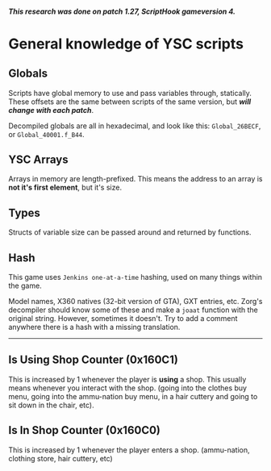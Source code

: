 ##### This research was done on patch 1.27, ScriptHook gameversion 4.

# General knowledge of YSC scripts

## Globals

Scripts have global memory to use and pass variables through, statically. These offsets are the same between scripts of the same version, but **_will change with each patch_**.

Decompiled globals are all in hexadecimal, and look like this: `Global_26BECF`, or `Global_40001.f_B44`.

## YSC Arrays

Arrays in memory are length-prefixed. This means the address to an array is **not it's first element**, but it's size.

## Types

Structs of variable size can be passed around and returned by functions.

## Hash

This game uses `Jenkins one-at-a-time` hashing, used on many things within the game.

Model names, X360 natives (32-bit version of GTA), GXT entries, etc. Zorg's decompiler should know some of these and make a `joaat` function with the original string. However, sometimes it doesn't. Try to add a comment anywhere there is a hash with a missing translation.

---

## Is Using Shop Counter (0x160C1)

This is increased by 1 whenever the player is **using** a shop. This usually means whenever you interact with the shop. (going into the clothes buy menu, going into the ammu-nation buy menu, in a hair cuttery and going to sit down in the chair, etc).

## Is In Shop Counter (0x160C0)

This is increased by 1 whenever the player enters a shop. (ammu-nation, clothing store, hair cuttery, etc)
